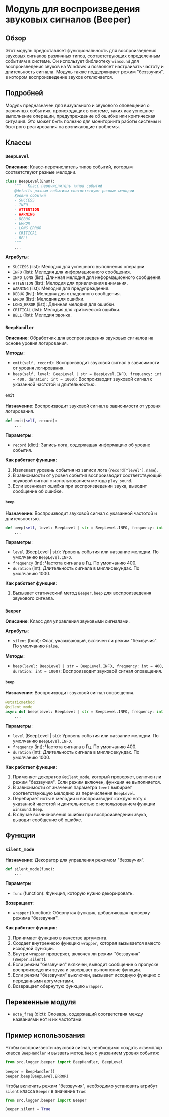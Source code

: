 # Модуль для воспроизведения звуковых сигналов (Beeper)

## Обзор

Этот модуль предоставляет функциональность для воспроизведения звуковых сигналов различных типов, соответствующих определенным событиям в системе. Он использует библиотеку `winsound` для воспроизведения звуков на Windows и позволяет настраивать частоту и длительность сигнала. Модуль также поддерживает режим "беззвучия", в котором воспроизведение звуков отключается.

## Подробней

Модуль предназначен для визуального и звукового оповещения о различных событиях, происходящих в системе, таких как успешное выполнение операции, предупреждение об ошибке или критическая ситуация. Это может быть полезно для мониторинга работы системы и быстрого реагирования на возникающие проблемы.

## Классы

### `BeepLevel`

**Описание**: Класс-перечислитель типов событий, которым соответствуют разные мелодии.

```python
class BeepLevel(Enum):
    """   Класс перечислитель типов событий
    @details разным событиям соответствуют разные мелодии
    Уровни событий
    - SUCCESS
    - INFO
    - ATTENTION
    - WARNING
    - DEBUG
    - ERROR
    - LONG_ERROR
    - CRITICAL
    - BELL
    """
    ...
```

**Атрибуты**:

-   `SUCCESS` (list): Мелодия для успешного выполнения операции.
-   `INFO` (list): Мелодия для информационного сообщения.
-   `INFO_LONG` (list): Длинная мелодия для информационного сообщения.
-   `ATTENTION` (list): Мелодия для привлечения внимания.
-   `WARNING` (list): Мелодия для предупреждения.
-   `DEBUG` (list): Мелодия для отладочного сообщения.
-   `ERROR` (list): Мелодия для ошибки.
-   `LONG_ERROR` (list): Длинная мелодия для ошибки.
-   `CRITICAL` (list): Мелодия для критической ошибки.
-   `BELL` (list): Мелодия звонка.

### `BeepHandler`

**Описание**: Обработчик для воспроизведения звуковых сигналов на основе уровня логирования.

**Методы**:

-   `emit(self, record)`: Воспроизводит звуковой сигнал в зависимости от уровня логирования.
-   `beep(self, level: BeepLevel | str = BeepLevel.INFO, frequency: int = 400, duration: int = 1000)`: Воспроизводит звуковой сигнал с указанной частотой и длительностью.

#### `emit`

**Назначение**: Воспроизводит звуковой сигнал в зависимости от уровня логирования.

```python
def emit(self, record):
    ...
```

**Параметры**:

-   `record` (dict): Запись лога, содержащая информацию об уровне события.

**Как работает функция**:

1.  Извлекает уровень события из записи лога (`record["level"].name`).
2.  В зависимости от уровня события воспроизводит соответствующий звуковой сигнал с использованием метода `play_sound`.
3.  Если возникает ошибка при воспроизведении звука, выводит сообщение об ошибке.

#### `beep`

**Назначение**: Воспроизводит звуковой сигнал с указанной частотой и длительностью.

```python
def beep(self, level: BeepLevel | str = BeepLevel.INFO, frequency: int = 400, duration: int = 1000):
    ...
```

**Параметры**:

-   `level` (BeepLevel | str): Уровень события или название мелодии. По умолчанию `BeepLevel.INFO`.
-   `frequency` (int): Частота сигнала в Гц. По умолчанию 400.
-   `duration` (int): Длительность сигнала в миллисекундах. По умолчанию 1000.

**Как работает функция**:

1.  Вызывает статический метод `Beeper.beep` для воспроизведения звукового сигнала.

### `Beeper`

**Описание**: Класс для управления звуковыми сигналами.

**Атрибуты**:

-   `silent` (bool): Флаг, указывающий, включен ли режим "беззвучия". По умолчанию `False`.

**Методы**:

-   `beep(level: BeepLevel | str = BeepLevel.INFO, frequency: int = 400, duration: int = 1000)`: Воспроизводит звуковой сигнал оповещения.

#### `beep`

**Назначение**: Воспроизводит звуковой сигнал оповещения.

```python
@staticmethod
@silent_mode
async def beep(level: BeepLevel | str = BeepLevel.INFO, frequency: int = 400, duration: int = 1000) -> None:
    ...
```

**Параметры**:

-   `level` (BeepLevel | str): Уровень события или название мелодии. По умолчанию `BeepLevel.INFO`.
-   `frequency` (int): Частота сигнала в Гц. По умолчанию 400.
-   `duration` (int): Длительность сигнала в миллисекундах. По умолчанию 1000.

**Как работает функция**:

1.  Применяет декоратор `@silent_mode`, который проверяет, включен ли режим "беззвучия". Если режим включен, функция не выполняется.
2.  В зависимости от значения параметра `level` выбирает соответствующую мелодию из перечисления `BeepLevel`.
3.  Перебирает ноты в мелодии и воспроизводит каждую ноту с указанной частотой и длительностью с использованием функции `winsound.Beep`.
4.  В случае возникновения ошибки при воспроизведении звука, выводит сообщение об ошибке.

## Функции

### `silent_mode`

**Назначение**: Декоратор для управления режимом "беззвучия".

```python
def silent_mode(func):
    ...
```

**Параметры**:

-   `func` (function): Функция, которую нужно декорировать.

**Возвращает**:

-   `wrapper` (function): Обернутая функция, добавляющая проверку режима "беззвучия".

**Как работает функция**:

1.  Принимает функцию в качестве аргумента.
2.  Создает внутреннюю функцию `wrapper`, которая вызывается вместо исходной функции.
3.  Внутри `wrapper` проверяет, включен ли режим "беззвучия" (`Beeper.silent`).
4.  Если режим "беззвучия" включен, выводит сообщение о пропуске воспроизведения звука и завершает выполнение функции.
5.  Если режим "беззвучия" выключен, вызывает исходную функцию с переданными аргументами.
6.  Возвращает обернутую функцию `wrapper`.

## Переменные модуля

-   `note_freq` (dict): Словарь, содержащий соответствия между названиями нот и их частотами.

## Пример использования

Чтобы воспроизвести звуковой сигнал, необходимо создать экземпляр класса `BeepHandler` и вызвать метод `beep` с указанием уровня события:

```python
from src.logger.beeper import BeepHandler, BeepLevel

beeper = BeepHandler()
beeper.beep(BeepLevel.ERROR)
```

Чтобы включить режим "беззвучия", необходимо установить атрибут `silent` класса `Beeper` в значение `True`:

```python
from src.logger.beeper import Beeper

Beeper.silent = True
```